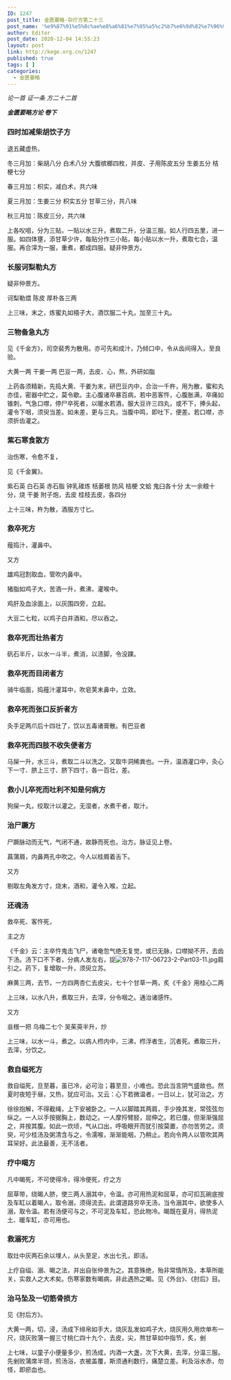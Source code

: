 ```yaml
---
ID: 1247
post_title: 金匮要略·杂疗方第二十三
post_name: '%e9%87%91%e5%8c%ae%e8%a6%81%e7%95%a5%c2%b7%e6%9d%82%e7%96%97%e6%96%b9%e7%ac%ac%e4%ba%8c%e5%8d%81%e4%b8%89'
author: Editor
post_date: 2020-12-04 14:55:23
layout: post
link: http://kege.org.cn/1247
published: true
tags: [ ]
categories:
  - 金匮要略
---
```

<!-- wp:paragraph -->
<p><em><span class="has-inline-color has-secondary-color">论一首 证一条 方二十二首</span></em></p>
<!-- /wp:paragraph -->

<!-- wp:paragraph -->
<p><strong><em>金匮要略方论 卷下</em></strong></p>
<!-- /wp:paragraph -->

<!-- wp:heading {"level":3} -->
<h3 id="hanvon_toc_252"><strong>四时加减柴胡饮子</strong>方</h3>
<!-- /wp:heading -->

<!-- wp:paragraph -->
<p>退五藏虚热，</p>
<!-- /wp:paragraph -->

<!-- wp:paragraph -->
<p>冬三月加：柴胡八分 白术八分 大腹槟榔四枚，并皮、子用陈皮五分 生姜五分 桔梗七分</p>
<!-- /wp:paragraph -->

<!-- wp:paragraph -->
<p>春三月加：枳实，减白术，共六味</p>
<!-- /wp:paragraph -->

<!-- wp:paragraph -->
<p>夏三月加：生姜三分 枳实五分 甘草三分，共八味</p>
<!-- /wp:paragraph -->

<!-- wp:paragraph -->
<p>秋三月加：陈皮三分，共六味</p>
<!-- /wp:paragraph -->

<!-- wp:paragraph -->
<p>上各㕮咀，分为三贴，一贴以水三升，煮取二升，分温三服。如人行四五里，进一服。如四体壅，添甘草少许，每贴分作三小贴，每小贴以水一升，煮取七合，温服。再合滓为一服，重煮，都成四服。疑非仲景方。</p>
<!-- /wp:paragraph -->

<!-- wp:heading {"level":3} -->
<h3 id="hanvon_toc_253"><strong>长服诃梨勒丸</strong>方</h3>
<!-- /wp:heading -->

<!-- wp:paragraph -->
<p>疑非仲景方。</p>
<!-- /wp:paragraph -->

<!-- wp:paragraph -->
<p>诃梨勒煨 陈皮 厚朴各三两</p>
<!-- /wp:paragraph -->

<!-- wp:paragraph -->
<p>上三味，末之，炼蜜丸如梧子大，酒饮服二十丸，加至三十丸。</p>
<!-- /wp:paragraph -->

<!-- wp:heading {"level":3} -->
<h3 id="hanvon_toc_254"><strong>三物备急丸</strong>方</h3>
<!-- /wp:heading -->

<!-- wp:paragraph -->
<p>见《千金方》，司空裴秀为散用。亦可先和成汁，乃倾口中，令从齿间得入，至良验。</p>
<!-- /wp:paragraph -->

<!-- wp:paragraph -->
<p>大黄一两 干姜一两 巴豆一两，去皮、心，熬，外研如脂</p>
<!-- /wp:paragraph -->

<!-- wp:paragraph -->
<p>上药各须精新，先捣大黄、干姜为末，研巴豆内中，合治一千杵，用为散，蜜和丸亦佳，密器中贮之，莫令歇。主心腹诸卒暴百病，若中恶客忤，心腹胀满，卒痛如锥刺，气急口噤，停尸卒死者，以暖水若酒，服大豆许三四丸，或不下，捧头起，灌令下咽，须臾当差。如未差，更与三丸，当腹中鸣，即吐下，便差。若口噤，亦须折齿灌之。</p>
<!-- /wp:paragraph -->

<!-- wp:heading {"level":3} -->
<h3 id="hanvon_toc_255"><strong>紫石寒食散</strong>方</h3>
<!-- /wp:heading -->

<!-- wp:paragraph -->
<p>治伤寒，令愈不复，</p>
<!-- /wp:paragraph -->

<!-- wp:paragraph -->
<p>见《千金翼》。</p>
<!-- /wp:paragraph -->

<!-- wp:paragraph -->
<p>紫石英 白石英 赤石脂 钟乳碓炼 栝蒌根 防风 桔梗 文蛤 鬼臼各十分 太一余粮十分，烧 干姜 附子炮，去皮 桂枝去皮，各四分</p>
<!-- /wp:paragraph -->

<!-- wp:paragraph -->
<p>上十三味，杵为散，酒服方寸匕。</p>
<!-- /wp:paragraph -->

<!-- wp:heading {"level":3} -->
<h3 id="hanvon_toc_256"><strong>救卒死方</strong></h3>
<!-- /wp:heading -->

<!-- wp:paragraph -->
<p>薤捣汁，灌鼻中。</p>
<!-- /wp:paragraph -->

<!-- wp:paragraph -->
<p>又方</p>
<!-- /wp:paragraph -->

<!-- wp:paragraph -->
<p>雄鸡冠割取血，管吹内鼻中。</p>
<!-- /wp:paragraph -->

<!-- wp:paragraph -->
<p>猪脂如鸡子大，苦酒一升，煮沸，灌喉中。</p>
<!-- /wp:paragraph -->

<!-- wp:paragraph -->
<p>鸡肝及血涂面上，以灰围四旁，立起。</p>
<!-- /wp:paragraph -->

<!-- wp:paragraph -->
<p>大豆二七粒，以鸡子白并酒和，尽以吞之。</p>
<!-- /wp:paragraph -->

<!-- wp:heading {"level":3} -->
<h3 id="hanvon_toc_257"><strong>救卒死而壮热者方</strong></h3>
<!-- /wp:heading -->

<!-- wp:paragraph -->
<p>矾石半斤，以水一斗半，煮消，以渍脚，令没踝。</p>
<!-- /wp:paragraph -->

<!-- wp:heading {"level":3} -->
<h3 id="hanvon_toc_258"><strong>救卒死而目闭者方</strong></h3>
<!-- /wp:heading -->

<!-- wp:paragraph -->
<p>骑牛临面，捣薤汁灌耳中，吹皂荚末鼻中，立效。</p>
<!-- /wp:paragraph -->

<!-- wp:heading {"level":3} -->
<h3 id="hanvon_toc_259"><strong>救卒死而张口反折者方</strong></h3>
<!-- /wp:heading -->

<!-- wp:paragraph -->
<p>灸手足两爪后十四壮了，饮以五毒诸膏散。有巴豆者</p>
<!-- /wp:paragraph -->

<!-- wp:heading {"level":3} -->
<h3 id="hanvon_toc_260"><strong>救卒死而四肢不收失便者方</strong></h3>
<!-- /wp:heading -->

<!-- wp:paragraph -->
<p>马屎一升，水三斗，煮取二斗以洗之。又取牛洞稀粪也。一升，温酒灌口中，灸心下一寸、脐上三寸、脐下四寸，各一百壮，差。</p>
<!-- /wp:paragraph -->

<!-- wp:heading {"level":3} -->
<h3 id="hanvon_toc_261"><strong>救小儿卒死而吐利不知是何病方</strong></h3>
<!-- /wp:heading -->

<!-- wp:paragraph -->
<p>狗屎一丸，绞取汁以灌之。无湿者，水煮干者，取汁。</p>
<!-- /wp:paragraph -->

<!-- wp:heading {"level":3} -->
<h3 id="hanvon_toc_262"><strong>治尸蹶方</strong></h3>
<!-- /wp:heading -->

<!-- wp:paragraph -->
<p>尸蹶脉动而无气，气闭不通，故静而死也，治方。脉证见上卷。</p>
<!-- /wp:paragraph -->

<!-- wp:paragraph -->
<p>菖蒲屑，内鼻两孔中吹之。今人以桂屑着舌下。</p>
<!-- /wp:paragraph -->

<!-- wp:paragraph -->
<p>又方</p>
<!-- /wp:paragraph -->

<!-- wp:paragraph -->
<p>剔取左角发方寸，烧末，酒和，灌令入喉，立起。</p>
<!-- /wp:paragraph -->

<!-- wp:heading {"level":3} -->
<h3 id="hanvon_toc_263"><strong>还魂汤</strong></h3>
<!-- /wp:heading -->

<!-- wp:paragraph -->
<p>救卒死、客忤死，</p>
<!-- /wp:paragraph -->

<!-- wp:paragraph -->
<p>主之方</p>
<!-- /wp:paragraph -->

<!-- wp:paragraph -->
<p>《千金》云：主卒忤鬼击飞尸，诸奄忽气绝无复觉，或已无脉，口噤拗不开，去齿下汤。汤下口不下者，分病人发左右，捉<img alt="978-7-117-06723-2-Part03-11.jpg" src="https://rwzyzs.ipmph.com/epub/5c34535e7d1e77bf85212dc1/OEBPS/Images/978-7-117-06723-2-Part03-11.jpg">肩引之。药下，复增取一升，须臾立苏。</p>
<!-- /wp:paragraph -->

<!-- wp:paragraph -->
<p>麻黄三两，去节，一方四两杏仁去皮尖，七十个甘草一两，炙《千金》用桂心二两</p>
<!-- /wp:paragraph -->

<!-- wp:paragraph -->
<p>上三味，以水八升，煮取三升，去滓，分令咽之。通治诸感忤。</p>
<!-- /wp:paragraph -->

<!-- wp:paragraph -->
<p>又方</p>
<!-- /wp:paragraph -->

<!-- wp:paragraph -->
<p>韭根一把 乌梅二七个 吴茱萸半升，炒</p>
<!-- /wp:paragraph -->

<!-- wp:paragraph -->
<p>上三味，以水一斗，煮之。以病人栉内中，三沸，栉浮者生，沉者死。煮取三升，去滓，分饮之。</p>
<!-- /wp:paragraph -->

<!-- wp:heading {"level":3} -->
<h3 id="hanvon_toc_264"><strong>救自缢死方</strong></h3>
<!-- /wp:heading -->

<!-- wp:paragraph -->
<p>救自缢死，旦至暮，虽已冷，必可治；暮至旦，小难也。恐此当言阴气盛故也。然夏时夜短于昼，又热，犹应可治。又云：心下若微温者，一日以上，犹可治之。方</p>
<!-- /wp:paragraph -->

<!-- wp:paragraph -->
<p>徐徐抱解，不得截绳，上下安被卧之。一人以脚踏其两肩，手少挽其发，常弦弦勿纵之。一人以手按据胸上，数动之。一人摩捋臂胫，屈伸之。若已僵，但渐渐强屈之，并按其腹。如此一炊顷，气从口出，呼吸眼开而犹引按莫置，亦勿苦劳之。须臾，可少桂汤及粥清含与之，令濡喉，渐渐能咽，乃稍止。若向令两人以管吹其两耳罙好。此法最善，无不活者。</p>
<!-- /wp:paragraph -->

<!-- wp:heading {"level":3} -->
<h3 id="hanvon_toc_265"><strong>疗中暍方</strong></h3>
<!-- /wp:heading -->

<!-- wp:paragraph -->
<p>凡中暍死，不可使得冷，得冷便死，疗之方</p>
<!-- /wp:paragraph -->

<!-- wp:paragraph -->
<p>屈草带，绕暍人脐，使三两人溺其中，令温。亦可用热泥和屈草，亦可扣瓦碗底按及车缸以着暍人，取令溺，须得流去。此谓道路穷卒无汤，当令溺其中，欲使多人溺，取令温。若有汤便可与之，不可泥及车缸，恐此物冷。暍既在夏月，得热泥土、暖车缸，亦可用也。</p>
<!-- /wp:paragraph -->

<!-- wp:heading {"level":3} -->
<h3 id="hanvon_toc_266"><strong>救溺死方</strong></h3>
<!-- /wp:heading -->

<!-- wp:paragraph -->
<p>取灶中灰两石余以埋人，从头至足，水出七孔，即活。</p>
<!-- /wp:paragraph -->

<!-- wp:paragraph -->
<p>上疗自缢、溺、暍之法，并出自张仲景为之。其意殊绝，殆非常情所及，本草所能关，实救人之大术矣。伤寒家数有暍病，非此遇热之暍。见《外台》、《肘后》目。</p>
<!-- /wp:paragraph -->

<!-- wp:heading {"level":3} -->
<h3 id="hanvon_toc_267"><strong>治马坠及一切筋骨损</strong>方</h3>
<!-- /wp:heading -->

<!-- wp:paragraph -->
<p>见《肘后方》。</p>
<!-- /wp:paragraph -->

<!-- wp:paragraph -->
<p>大黄一两，切，浸，汤成下绯帛如手大，烧灰乱发如鸡子大，烧灰用久用炊单布一尺，烧灰败蒲一握三寸桃仁四十九个，去皮，尖，熬甘草如中指节，炙，剉</p>
<!-- /wp:paragraph -->

<!-- wp:paragraph -->
<p>上七味，以童子小便量多少，煎汤成，内酒一大盏，次下大黄，去滓，分温三服。先剉败蒲席半领，煎汤浴，衣被盖覆，斯须通利数行，痛楚立差。利及浴水赤，勿怪，即瘀血也。</p>
<!-- /wp:paragraph -->